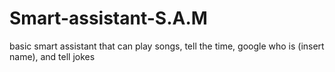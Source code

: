 # Smart-assistant-S.A.M
basic smart assistant that can play songs, tell the time, google who is (insert name), and tell jokes
